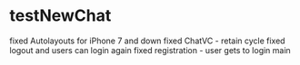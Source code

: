 # testNewChat

fixed Autolayouts for iPhone 7 and down
fixed ChatVC - retain cycle
fixed logout and users can login again
fixed registration - user gets to login main
